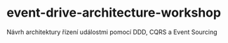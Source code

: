 # event-drive-architecture-workshop
Návrh architektury řízení událostmi pomocí DDD, CQRS a Event Sourcing
